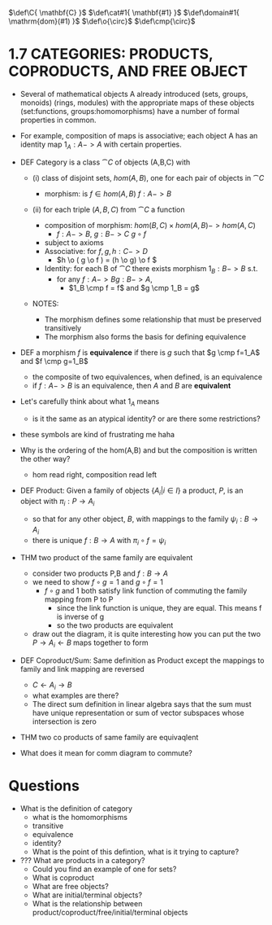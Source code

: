 $\def\C{ \mathbf{C} }$
$\def\cat#1{ \mathbf{#1} }$
$\def\domain#1{ \mathrm{dom}(#1) }$
$\def\o{\circ}$
$\def\cmp{\circ}$


# 1.7 CATEGORIES: PRODUCTS, COPRODUCTS, AND FREE OBJECT

* Several of mathematical objects A already introduced (sets, groups, monoids) (rings, modules) with the appropriate maps of these objects (set:functions, groups:homomorphisms) have a number of formal properties in common.
* For example, composition of maps is associative; each object A has an identity map $1_A :A -> A$ with certain properties.

* DEF Category is a class $\cat{C}$ of objects (A,B,C) with
  * (i) class of disjoint sets, $hom(A,B)$, one for each pair of objects in $\cat{C}$
    * morphism: is $f \in hom(A,B)$  $f:A->B$
  * (ii) for each triple $(A,B,C)$ from $\cat{C}$ a function
    * composition of morphism: $hom(B,C) \times hom(A,B) -> hom(A,C)$ 
      * $f:A->B$, $g:B->C$ $g \circ f$
    * subject to axioms 
    * Associative: for  $f,g, h:C->D$ 
      * $h \o ( g \o f ) = (h \o g) \o f $
    * Identity: for each B of $\cat{C}$ there exists morphism $1_B:B->B$ s.t.
      * for any $f:A->B g:B->A$, 
        * $1_B \cmp f = f$ and $g \cmp 1_B = g$


  * NOTES:
    * The morphism defines some relationship that must be preserved transitively
    * The morphism also forms the basis for defining equivalence

* DEF a morphism $f$ is __equivalence__ if there is $g$ such that $g \cmp f=1_A$ and $f \cmp  g=1_B$
  * the composite of two equivalences, when defined, is an equivalence
  * if $f:A->B$ is an equivalence, then $A$ and $B$ are __equivalent__

* Let's carefully think about what $1_A$ means 
  * is it the same as an atypical identity? or  are there some restrictions?

* these symbols are kind of frustrating me haha
* Why is the ordering of the hom(A,B) and but the composition is written the other way?
  * hom read right, composition read left



* DEF Product: Given a family of objects $\{A_i | i\in I\}$ a product, $P$, is an object with $\pi_i : P \rightarrow A_i$ 
  * so that for any other object, $B$, with mappings to the family $\psi_i: B \rightarrow A_i$ 
  * there is unique $f: B \rightarrow A$ with $\pi_i \circ f = \psi_i$
* THM two product of the same family are equivalent
  * consider two products P,B and $f:B \rightarrow A$
  * we need to show $f \circ g = 1$ and $g \circ f = 1$ 
    * $f \circ g$ and $1$ both satisfy link function of commuting the family mapping from P to P
      * since the link function is unique, they are equal. This means f is inverse of g
      * so the two products are equivalent
  * draw out the diagram, it is quite interesting how you can put the two $P \rightarrow A_i \leftarrow B$ maps together to form 
* DEF Coproduct/Sum: Same definition as Product except the mappings to family and link mapping are reversed
  * $C \leftarrow A_i \rightarrow B$
  * what examples are there?
  * The direct sum definition in linear algebra says that the sum must have unique representation or sum of vector subspaces whose intersection is zero
* THM two co products of same family are equivaqlent


* What does it mean for comm diagram to commute?


# Questions
* What is the definition of category
  * what is the homomorphisms
  * transitive
  * equivalence
  * identity?
  * What is the point of this defintion, what is it trying to capture?
* ??? What are products in a category?
  * Could you find an example of one for sets?
  * What is coproduct
  * What are free objects?
  * What are initial/terminal objects?
  * What is the relationship between product/coproduct/free/initial/terminal objects

